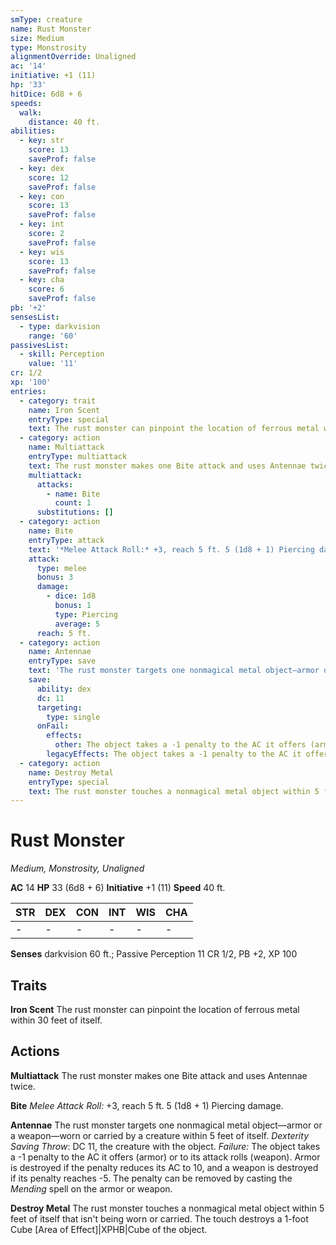 ```yaml
---
smType: creature
name: Rust Monster
size: Medium
type: Monstrosity
alignmentOverride: Unaligned
ac: '14'
initiative: +1 (11)
hp: '33'
hitDice: 6d8 + 6
speeds:
  walk:
    distance: 40 ft.
abilities:
  - key: str
    score: 13
    saveProf: false
  - key: dex
    score: 12
    saveProf: false
  - key: con
    score: 13
    saveProf: false
  - key: int
    score: 2
    saveProf: false
  - key: wis
    score: 13
    saveProf: false
  - key: cha
    score: 6
    saveProf: false
pb: '+2'
sensesList:
  - type: darkvision
    range: '60'
passivesList:
  - skill: Perception
    value: '11'
cr: 1/2
xp: '100'
entries:
  - category: trait
    name: Iron Scent
    entryType: special
    text: The rust monster can pinpoint the location of ferrous metal within 30 feet of itself.
  - category: action
    name: Multiattack
    entryType: multiattack
    text: The rust monster makes one Bite attack and uses Antennae twice.
    multiattack:
      attacks:
        - name: Bite
          count: 1
      substitutions: []
  - category: action
    name: Bite
    entryType: attack
    text: '*Melee Attack Roll:* +3, reach 5 ft. 5 (1d8 + 1) Piercing damage.'
    attack:
      type: melee
      bonus: 3
      damage:
        - dice: 1d8
          bonus: 1
          type: Piercing
          average: 5
      reach: 5 ft.
  - category: action
    name: Antennae
    entryType: save
    text: 'The rust monster targets one nonmagical metal object—armor or a weapon—worn or carried by a creature within 5 feet of itself. *Dexterity Saving Throw*: DC 11, the creature with the object. *Failure:*  The object takes a -1 penalty to the AC it offers (armor) or to its attack rolls (weapon). Armor is destroyed if the penalty reduces its AC to 10, and a weapon is destroyed if its penalty reaches -5. The penalty can be removed by casting the *Mending* spell on the armor or weapon.'
    save:
      ability: dex
      dc: 11
      targeting:
        type: single
      onFail:
        effects:
          other: The object takes a -1 penalty to the AC it offers (armor) or to its attack rolls (weapon). Armor is destroyed if the penalty reduces its AC to 10, and a weapon is destroyed if its penalty reaches -5. The penalty can be removed by casting the *Mending* spell on the armor or weapon.
        legacyEffects: The object takes a -1 penalty to the AC it offers (armor) or to its attack rolls (weapon). Armor is destroyed if the penalty reduces its AC to 10, and a weapon is destroyed if its penalty reaches -5. The penalty can be removed by casting the *Mending* spell on the armor or weapon.
  - category: action
    name: Destroy Metal
    entryType: special
    text: The rust monster touches a nonmagical metal object within 5 feet of itself that isn't being worn or carried. The touch destroys a 1-foot Cube [Area of Effect]|XPHB|Cube of the object.
---
```


# Rust Monster
*Medium, Monstrosity, Unaligned*

**AC** 14
**HP** 33 (6d8 + 6)
**Initiative** +1 (11)
**Speed** 40 ft.

| STR | DEX | CON | INT | WIS | CHA |
| --- | --- | --- | --- | --- | --- |
| - | - | - | - | - | - |

**Senses** darkvision 60 ft.; Passive Perception 11
CR 1/2, PB +2, XP 100

## Traits

**Iron Scent**
The rust monster can pinpoint the location of ferrous metal within 30 feet of itself.

## Actions

**Multiattack**
The rust monster makes one Bite attack and uses Antennae twice.

**Bite**
*Melee Attack Roll:* +3, reach 5 ft. 5 (1d8 + 1) Piercing damage.

**Antennae**
The rust monster targets one nonmagical metal object—armor or a weapon—worn or carried by a creature within 5 feet of itself. *Dexterity Saving Throw*: DC 11, the creature with the object. *Failure:*  The object takes a -1 penalty to the AC it offers (armor) or to its attack rolls (weapon). Armor is destroyed if the penalty reduces its AC to 10, and a weapon is destroyed if its penalty reaches -5. The penalty can be removed by casting the *Mending* spell on the armor or weapon.

**Destroy Metal**
The rust monster touches a nonmagical metal object within 5 feet of itself that isn't being worn or carried. The touch destroys a 1-foot Cube [Area of Effect]|XPHB|Cube of the object.

